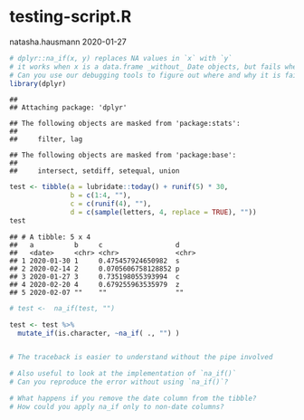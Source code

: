 testing-script.R
================
natasha.hausmann
2020-01-27

``` r
# dplyr::na_if(x, y) replaces NA values in `x` with `y`
# it works when x is a data.frame _without_ Date objects, but fails when there is a Date in the df
# Can you use our debugging tools to figure out where and why it is failing?
library(dplyr)
```

    ## 
    ## Attaching package: 'dplyr'

    ## The following objects are masked from 'package:stats':
    ## 
    ##     filter, lag

    ## The following objects are masked from 'package:base':
    ## 
    ##     intersect, setdiff, setequal, union

``` r
test <- tibble(a = lubridate::today() + runif(5) * 30,
               b = c(1:4, ""), 
               c = c(runif(4), ""), 
               d = c(sample(letters, 4, replace = TRUE), ""))
test
```

    ## # A tibble: 5 x 4
    ##   a          b     c                  d    
    ##   <date>     <chr> <chr>              <chr>
    ## 1 2020-01-30 1     0.475457924650982  s    
    ## 2 2020-02-14 2     0.0705606758128852 p    
    ## 3 2020-01-27 3     0.735198055393994  c    
    ## 4 2020-02-20 4     0.679255963535979  z    
    ## 5 2020-02-07 ""    ""                 ""

``` r
# test <-  na_if(test, "")

test <- test %>%
  mutate_if(is.character, ~na_if( ., "") )


# The traceback is easier to understand without the pipe involved

# Also useful to look at the implementation of `na_if()`
# Can you reproduce the error without using `na_if()`?

# What happens if you remove the date column from the tibble?
# How could you apply na_if only to non-date columns?
```
